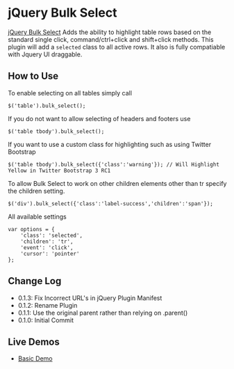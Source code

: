# jQuery Bulk Select

[jQuery Bulk Select](http://github.com/evulse/bulkselect) Adds the ability to highlight table rows based on the standard single click, command/ctrl+click and shift+click methods. This plugin will add a `selected` class to all active rows. It also is fully compatiable with Jquery UI draggable.

## How to Use

To enable selecting on all tables simply call

    $('table').bulk_select();

If you do not want to allow selecting of headers and footers use

    $('table tbody').bulk_select();

If you want to use a custom class for highlighting such as using Twitter Bootstrap

    $('table tbody').bulk_select({'class':'warning'}); // Will Highlight Yellow in Twitter Bootstrap 3 RC1

To allow Bulk Select to work on other children elements other than tr specify the children setting.

    $('div').bulk_select({'class':'label-success','children':'span'});

All available settings

    var options = {
        'class': 'selected',
        'children': 'tr',
        'event': 'click',
        'cursor': 'pointer'
    };

## Change Log

*    0.1.3: Fix Incorrect URL's in jQuery Plugin Manifest
*    0.1.2: Rename Plugin
*    0.1.1: Use the original parent rather than relying on .parent()
*    0.1.0: Initial Commit


## Live Demos
*    [Basic Demo](http://evulse.github.io/bulkselect "jQuery Bulk Select - Demo")


